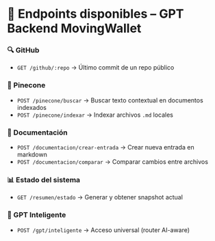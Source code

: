 # 📘 Endpoints disponibles – GPT Backend MovingWallet

### 🔍 GitHub
- `GET /github/:repo` → Último commit de un repo público

### 🧠 Pinecone
- `POST /pinecone/buscar` → Buscar texto contextual en documentos indexados
- `POST /pinecone/indexar` → Indexar archivos `.md` locales

### 📄 Documentación
- `POST /documentacion/crear-entrada` → Crear nueva entrada en markdown
- `POST /documentacion/comparar` → Comparar cambios entre archivos

### 📊 Estado del sistema
- `GET /resumen/estado` → Generar y obtener snapshot actual

### 🧠 GPT Inteligente
- `POST /gpt/inteligente` → Acceso universal (router AI-aware)
